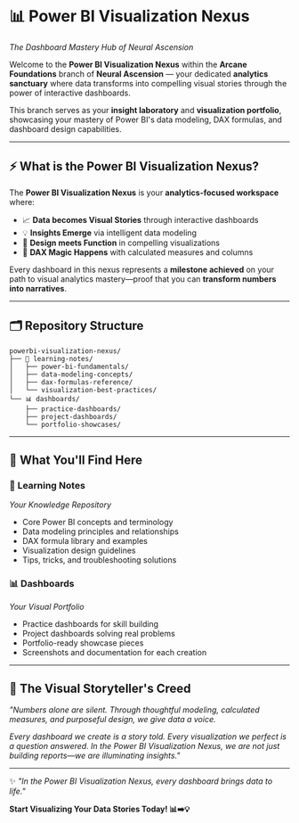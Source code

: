 # 📊 Power BI Visualization Nexus
_The Dashboard Mastery Hub of Neural Ascension_

Welcome to the **Power BI Visualization Nexus** within the **Arcane Foundations** branch of **Neural Ascension** — your dedicated **analytics sanctuary** where data transforms into compelling visual stories through the power of interactive dashboards.

This branch serves as your **insight laboratory** and **visualization portfolio**, showcasing your mastery of Power BI's data modeling, DAX formulas, and dashboard design capabilities.

---

## ⚡ What is the Power BI Visualization Nexus?

The **Power BI Visualization Nexus** is your **analytics-focused workspace** where:
- 📈 **Data becomes Visual Stories** through interactive dashboards
- 💡 **Insights Emerge** via intelligent data modeling
- 🎨 **Design meets Function** in compelling visualizations
- 🧮 **DAX Magic Happens** with calculated measures and columns

Every dashboard in this nexus represents a **milestone achieved** on your path to visual analytics mastery—proof that you can **transform numbers into narratives**.

---

## 🗂️ Repository Structure

```
powerbi-visualization-nexus/
├── 📝 learning-notes/
│   ├── power-bi-fundamentals/
│   ├── data-modeling-concepts/
│   ├── dax-formulas-reference/
│   └── visualization-best-practices/
└── 📊 dashboards/
    ├── practice-dashboards/
    ├── project-dashboards/
    └── portfolio-showcases/
```

---

## 🎯 What You'll Find Here

### 📝 **Learning Notes**
*Your Knowledge Repository*
- Core Power BI concepts and terminology
- Data modeling principles and relationships
- DAX formula library and examples
- Visualization design guidelines
- Tips, tricks, and troubleshooting solutions

### 📊 **Dashboards**
*Your Visual Portfolio*
- Practice dashboards for skill building
- Project dashboards solving real problems
- Portfolio-ready showcase pieces
- Screenshots and documentation for each creation

---

## 🌟 The Visual Storyteller's Creed

*"Numbers alone are silent. Through thoughtful modeling, calculated measures, and purposeful design, we give data a voice.*

*Every dashboard we create is a story told. Every visualization we perfect is a question answered. In the Power BI Visualization Nexus, we are not just building reports—we are illuminating insights."*

---

✨ *"In the Power BI Visualization Nexus, every dashboard brings data to life."*

**Start Visualizing Your Data Stories Today! 📊➡️💡**
